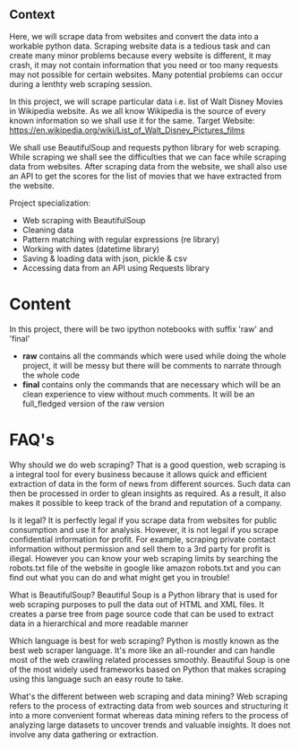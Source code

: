 ## Context

Here, we will scrape data from websites and convert the data into a workable python data. Scraping website data is a tedious task and can create many minor problems because every website is different, it may crash, it may not contain information that you need or too many requests may not possible for certain websites. Many potential problems can occur during a lenthty web scraping session.

In this project, we will scrape particular data i.e. list of Walt Disney Movies in Wikipedia website. As we all know Wikipedia is the source of every known information so we shall use it for the same.
Target Website: https://en.wikipedia.org/wiki/List_of_Walt_Disney_Pictures_films

We shall use BeautifulSoup and requests python library for web scraping. While scraping we shall see the difficulties that we can face while scraping data from websites. 
After scraping data from the website, we shall also use an API to get the scores for the list of movies that we have extracted from the website.

Project specialization:
- Web scraping with BeautifulSoup
- Cleaning data
- Pattern matching with regular expressions (re library)
- Working with dates (datetime library)
- Saving & loading data with json, pickle & csv
- Accessing data from an API using Requests library

# Content

In this project, there will be two ipython notebooks with suffix 'raw' and 'final' 
- __raw__ contains all the commands which were used while doing the whole project, it will be messy but there will be comments to narrate through the whole code  
- __final__ contains only the commands that are necessary which will be an clean experience to view without much comments. It will be an full_fledged version of the raw version


# FAQ's

Why should we do web scraping?
That is a good question, web scraping is a integral tool for every business because it allows quick and efficient extraction of data in the form of news from different sources. Such data can then be processed in order to glean insights as required. As a result, it also makes it possible to keep track of the brand and reputation of a company.

Is it legal?
It is perfectly legal if you scrape data from websites for public consumption and use it for analysis. However, it is not legal if you scrape confidential information for profit. For example, scraping private contact information without permission and sell them to a 3rd party for profit is illegal. However you can know your web scraping limits by searching the robots.txt file of the website in google like amazon robots.txt and you can find out what you can do and what might get you in trouble!

What is BeautifulSoup?
Beautiful Soup is a Python library that is used for web scraping purposes to pull the data out of HTML and XML files. It creates a parse tree from page source code that can be used to extract data in a hierarchical and more readable manner

Which language is best for web scraping?
Python is mostly known as the best web scraper language. It's more like an all-rounder and can handle most of the web crawling related processes smoothly. Beautiful Soup is one of the most widely used frameworks based on Python that makes scraping using this language such an easy route to take.

What's the different between web scraping and data mining?
Web scraping refers to the process of extracting data from web sources and structuring it into a more convenient format whereas data mining refers to the process of analyzing large datasets to uncover trends and valuable insights. It does not involve any data gathering or extraction.